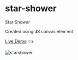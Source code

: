 # star-shower

Star Shower 

Created using  JS canvas element

<a href="https://kb-git-hub.github.io/star-shower/" rel="nofollow">Live Demo</a> :point_left:

![starshower](https://user-images.githubusercontent.com/101476530/215288278-e9ac9ce6-4cef-4ec7-aef3-6c2e1bba26b3.png)
